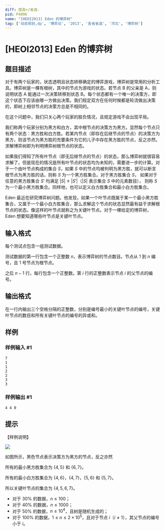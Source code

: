 ```yaml
---
diff: 提高+/省选-
pid: P4096
name: "[HEOI2013] Eden 的博弈树"
tag: ['动态规划,dp', '博弈论', '2013', '各省省选', '河北', '博弈树']
---
```

# [HEOI2013] Eden 的博弈树
## 题目描述

对于有两个玩家的，状态透明且状态转移确定的博弈游戏，博弈树是常用的分析工具。博弈树是一棵有根树，其中的节点为游戏的状态。若节点 B 的父亲是 A，则说明状态 A 能通过一次决策转移到状态 B。每个状态都有一个唯一的决策方，即这个状态下应该由哪一方做出决策。我们规定双方在任何时候都是轮流做出决策的，即树上相邻节点的决策方总是不相同的。

在这个问题中，我们只关心两个玩家的胜负情况，且规定游戏不会出现平局。

我们称两个玩家分别为黑方和白方，其中根节点的决策方为黑方。显然每个节点只有两个状态：黑方胜和白方胜。若某内节点（即存在后继节点的节点）的决策方为黑方，则该节点为黑方胜的充要条件为它的儿子中存在黑方胜的节点，反之亦然。求解博弈树即为判明博弈树根节点的状态。

如果我们得知了所有叶节点（即无后继节点的节点）的状态，那么博弈树就很容易求解了。但是现在的情况是所有叶节点的状态均为未知的，需要进一步的计算。对于一个由叶节点构成的集合 $S$，如果 $S$ 中的节点均被判明为黑方胜，就可以断言根节点为黑方胜的话，则称 $S$ 为一个黑方胜集合。对于黑方胜集合 $S$， 如果对于任意的黑方胜集合 $S'$ 均满足 $|S| \le |S'|$（$|S|$ 表示集合 $S$ 中的元素数目）， 则称 $S$ 为一个最小黑方胜集合。同样地，也可以定义白方胜集合和最小白方胜集合。

Eden 最近在研究博弈树问题。他发现，如果一个叶节点既属于某一个最小黑方胜集合，又属于一个最小白方胜集合，那么求解这个节点的状态显然最有益于求解根节点的状态。像这样的叶节点就称之为关键叶节点。对于一棵给定的博弈树，Eden 想要知道哪些叶节点是关键叶节点。

## 输入格式

每个测试点包含一组测试数据。

测试数据的第一行包含一个正整数 $n$，表示博弈树的节点数目。节点从 $1$ 到 $n$ 编号，且 $1$ 号节点为根节点。

之后 $n - 1$ 行，每行包含一个正整数。第 $i$ 行的正整数表示节点 $i$ 的父节点的编号。

## 输出格式

在一行内输出三个空格分隔的正整数，分别是编号最小的关键叶节点的编号，关键叶节点的数目和所有关键叶节点的编号的异或和。

## 样例

### 样例输入 #1
```
7 
1 
1 
2 
2 
3 
3
```
### 样例输出 #1
```
4 4 0 

```
## 提示

【样例说明】

  ![](https://cdn.luogu.com.cn/upload/pic/13130.png) 

如图所示，黑色节点表示决策方为黑方的节点，反之亦然

所有的最小黑方胜集合为 $\{4, 5\}$ 和 $\{6, 7\}$。

所有的最小白方胜集合为 $\{4, 6\}$，$\{4, 7\}$，$\{5, 6\}$ 和 $\{5, 7\}$。

所以关键叶节点的集合为 $\{4, 5, 6, 7\}$。

- 对于 $30\%$ 的数据，$n \le 100$；
- 对于 $40\%$ 的数据，$n \le 1000$；
- 对于 $50\%$ 的数据，$n \le 10 ^ 4$，且树是随机生成的；
- 对于 $100\%$ 的数据，$1 \le n \le 2\times 10 ^ 5$，且对于节点 $i$（$i \ne 1$），其父节点的编号小于 $i$。

